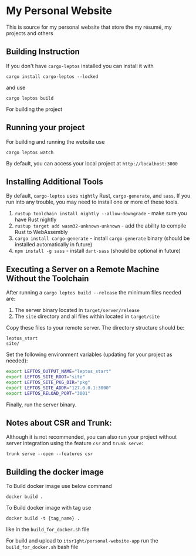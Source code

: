 
# My Personal Website

This is source for my personal website that store the my résumé, my projects and others

## Building Instruction

If you don't have `cargo-leptos` installed you can install it with

`cargo install cargo-leptos --locked`

and use 

``` cargo leptos build ```

For building the project

## Running your project

For building and running the website use

`cargo leptos watch`

By default, you can access your local project at `http://localhost:3000`

## Installing Additional Tools

By default, `cargo-leptos` uses `nightly` Rust, `cargo-generate`, and `sass`. If you run into any trouble, you may need to install one or more of these tools.

1. `rustup toolchain install nightly --allow-downgrade` - make sure you have Rust nightly
2. `rustup target add wasm32-unknown-unknown` - add the ability to compile Rust to WebAssembly
3. `cargo install cargo-generate` - install `cargo-generate` binary (should be installed automatically in future)
4. `npm install -g sass` - install `dart-sass` (should be optional in future)

## Executing a Server on a Remote Machine Without the Toolchain
After running a `cargo leptos build --release` the minimum files needed are:

1. The server binary located in `target/server/release`
2. The `site` directory and all files within located in `target/site`

Copy these files to your remote server. The directory structure should be:
```text
leptos_start
site/
```
Set the following environment variables (updating for your project as needed):
```sh
export LEPTOS_OUTPUT_NAME="leptos_start"
export LEPTOS_SITE_ROOT="site"
export LEPTOS_SITE_PKG_DIR="pkg"
export LEPTOS_SITE_ADDR="127.0.0.1:3000"
export LEPTOS_RELOAD_PORT="3001"
```
Finally, run the server binary.

## Notes about CSR and Trunk:
Although it is not recommended, you can also run your project without server integration using the feature `csr` and `trunk serve`:

`trunk serve --open --features csr`


## Building the docker image

To Build docker image use below command
```
docker build .
```

To Build docker image with tag use

```
docker build -t {tag_name} .
```
like in the ```build_for_docker.sh``` file

For build and upload to ```itsr1ght/personal-website-app``` run the ```build_for_docker.sh``` bash file
